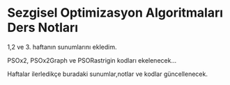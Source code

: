 # Sezgisel Optimizasyon Algoritmaları Ders Notları

1,2 ve 3. haftanın sunumlarını ekledim.

PSOx2, PSOx2Graph ve PSORastrigin kodları ekelenecek...


Haftalar ilerledikçe buradaki sunumlar,notlar ve kodlar güncellenecek.
